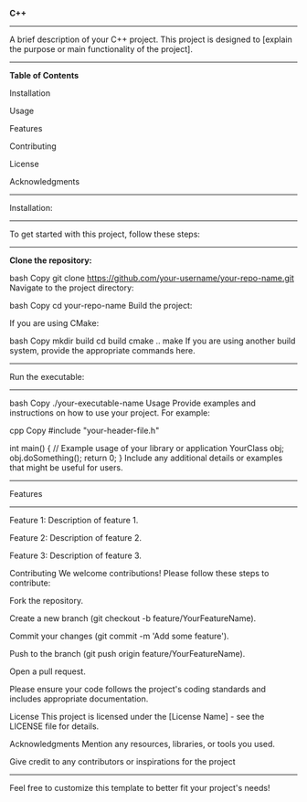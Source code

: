 **C++**

---

A brief description of your C++ project. This project is designed to [explain the purpose or main functionality of the project].

---

**Table of Contents**

Installation

Usage

Features

Contributing

License

Acknowledgments

---

Installation:

---

To get started with this project, follow these steps:

---

**Clone the repository:**

bash
Copy
git clone https://github.com/your-username/your-repo-name.git
Navigate to the project directory:

bash
Copy
cd your-repo-name
Build the project:

If you are using CMake:

bash
Copy
mkdir build
cd build
cmake ..
make
If you are using another build system, provide the appropriate commands here.

---

Run the executable:

---

bash
Copy
./your-executable-name
Usage
Provide examples and instructions on how to use your project. For example:

cpp
Copy
#include "your-header-file.h"

int main() {
    // Example usage of your library or application
    YourClass obj;
    obj.doSomething();
    return 0;
}
Include any additional details or examples that might be useful for users.

---

Features

---

Feature 1: Description of feature 1.

Feature 2: Description of feature 2.

Feature 3: Description of feature 3.

Contributing
We welcome contributions! Please follow these steps to contribute:

Fork the repository.

Create a new branch (git checkout -b feature/YourFeatureName).

Commit your changes (git commit -m 'Add some feature').

Push to the branch (git push origin feature/YourFeatureName).

Open a pull request.

Please ensure your code follows the project's coding standards and includes appropriate documentation.

License
This project is licensed under the [License Name] - see the LICENSE file for details.

Acknowledgments
Mention any resources, libraries, or tools you used.

Give credit to any contributors or inspirations for the project

---

Feel free to customize this template to better fit your project's needs!
